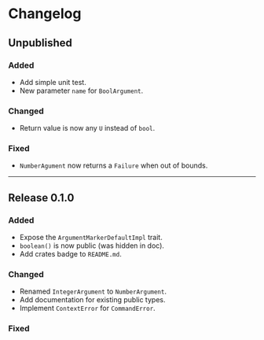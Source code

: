 # Changelog

## Unpublished

### Added

- Add simple unit test.
- New parameter `name` for `BoolArgument`.

### Changed

- Return value is now any `U` instead of `bool`.

### Fixed

- `NumberAgument` now returns a `Failure` when out of bounds.

---

## Release 0.1.0

### Added

- Expose the `ArgumentMarkerDefaultImpl` trait.
- `boolean()` is now public (was hidden in doc).
- Add crates badge to `README.md`.

### Changed

- Renamed `IntegerArgument` to `NumberArgument`.
- Add documentation for existing public types.
- Implement `ContextError` for `CommandError`.

### Fixed

